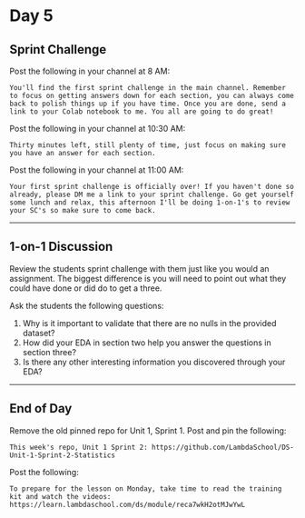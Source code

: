 # Day 5

## Sprint Challenge
Post the following in your channel at 8 AM:
```
You'll find the first sprint challenge in the main channel. Remember to focus on getting answers down for each section, you can always come back to polish things up if you have time. Once you are done, send a link to your Colab notebook to me. You all are going to do great!
```

Post the following in your channel at 10:30 AM:
```
Thirty minutes left, still plenty of time, just focus on making sure you have an answer for each section.
```

Post the following in your channel at 11:00 AM:
```
Your first sprint challenge is officially over! If you haven't done so already, please DM me a link to your sprint challenge. Go get yourself some lunch and relax, this afternoon I'll be doing 1-on-1's to review your SC's so make sure to come back.
```


---


## 1-on-1 Discussion
Review the students sprint challenge with them just like you would an assignment. The biggest difference is you will need to point out what they could have done or did do to get a three.

Ask the students the following questions:
1. Why is it important to validate that there are no nulls in the provided dataset?
2. How did your EDA in section two help you answer the questions in section three?
3. Is there any other interesting information you discovered through your EDA?


---


## End of Day
Remove the old pinned repo for Unit 1, Sprint 1. Post and pin the following:
```
This week's repo, Unit 1 Sprint 2: https://github.com/LambdaSchool/DS-Unit-1-Sprint-2-Statistics
```

Post the following:
```
To prepare for the lesson on Monday, take time to read the training kit and watch the videos: https://learn.lambdaschool.com/ds/module/reca7wkH2otMJwYwL
```
